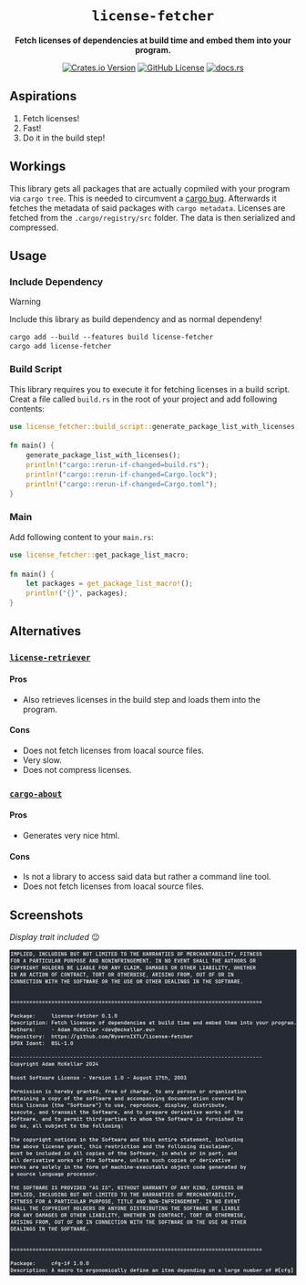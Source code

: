 <div align="center">

# `license-fetcher`
**Fetch licenses of dependencies at build time and embed them into your program.**

[![Crates.io Version](https://img.shields.io/crates/v/license-fetcher)](https://crates.io/crates/license-fetcher)
[![GitHub License](https://img.shields.io/github/license/WyvernIXTL/license-fetcher)](https://github.com/WyvernIXTL/license-fetcher/blob/main/LICENSE)
[![docs.rs](https://img.shields.io/docsrs/license-fetcher)](https://docs.rs/license-fetcher)

</div>

## Aspirations

1. Fetch licenses!
2. Fast!
3. Do it in the build step!


## Workings

This library gets all packages that are actually copmiled with your program via `cargo tree`.
This is needed to circumvent a [cargo bug](https://github.com/rust-lang/cargo/issues/10801).
Afterwards it fetches the metadata of said packages with `cargo metadata`.
Licenses are fetched from the `.cargo/registry/src` folder.
The data is then serialized and compressed.


## Usage

### Include Dependency

> [!WARNING]
> Include this library as build dependency and as normal dependeny!

```
cargo add --build --features build license-fetcher
cargo add license-fetcher
```

### Build Script

This library requires you to execute it for fetching licenses in a build script.
Creat a file called `build.rs` in the root of your project and add following contents:
```rust
use license_fetcher::build_script::generate_package_list_with_licenses;

fn main() {
    generate_package_list_with_licenses();
    println!("cargo::rerun-if-changed=build.rs");
    println!("cargo::rerun-if-changed=Cargo.lock");
    println!("cargo::rerun-if-changed=Cargo.toml");
}
```

### Main

Add following content to your `main.rs`:
```rust
use license_fetcher::get_package_list_macro;

fn main() {
    let packages = get_package_list_macro!();
    println!("{}", packages);
}
```


## Alternatives

### [`license-retriever`](https://github.com/MRT-Map/license-retriever)

#### Pros
+ Also retrieves licenses in the build step and loads them into the program.

#### Cons
- Does not fetch licenses from loacal source files.
- Very slow.
- Does not compress licenses.


### [`cargo-about`](https://github.com/EmbarkStudios/cargo-about)

#### Pros
+ Generates very nice html.

#### Cons
- Is not a library to access said data but rather a command line tool.
- Does not fetch licenses from loacal source files.


## Screenshots

*Display trait included* 😉

![Screenshot](./img/example_print.png)